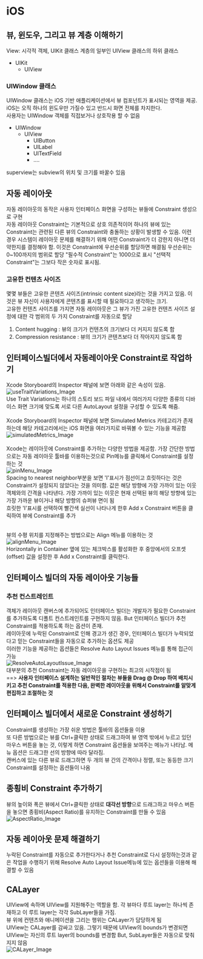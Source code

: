# iOS

## 뷰, 윈도우, 그리고 뷰 계층 이해하기
View: 시각적 객체, UIKit 클래스 계층의 일부인 UIView 클래스의 하위 클래스<br>
- UIKit
  - UIView

### UIWindow 클래스
UIWindow 클래스는 iOS 기반 애플리케이션에서 뷰 컴포넌트가 표시되는 영역을 제공.
iOS는 오직 하나의 윈도우만 가질수 있고 반드시 화면 전체를 차지한다.<br> 
사용자는 UIWindow 객체를 직접보거나 상호작용 할 수 없음<br>
- UIWindow
  - UIView
    - UIButton
    - UILabel
    - UITextField
    - ....

superview는 subview의 위치 및 크기를 바꿀수 있음

## 자동 레이아웃
자동 레이아웃의 동작은 사용자 인터페이스 화면을 구성하는 뷰들에 Constraint 생성으로 구현<br>
자동 레이아웃 Constraint는 기본적으로 상호 의존적이어 하나의 뷰에 있는 Constraint는 관련된 다른 뷰의 Constraint와 충돌하는 상황이 발생할 수 있음. 이런 경우 시스템이 레이아웃 문제를 해결하기 위해 어떤 Constraint가 더 강한지 아니면 더 약한지를 결정해야 함. 이것은 Constraint에 우선순위를 할당하면 해결됨 우선순위는 0~100까지의 범위로 할당 "필수적 Constraint"는 1000으로 표시 "선택적 Constraint"는 그보다 작은 숫자로 표시됨.
### 고유한 컨텐츠 사이즈
몇몇 뷰들은 고유한 콘텐츠 사이즈(intrinsic content size)라는 것을 가지고 있음. 이것은 뷰 자신이 사용자에게 콘텐츠를 표시할 때 필요하다고 생각하는 크기.<br>
고유한 컨텐츠 사이즈를 가지면 자동 레이아웃은 그 뷰가 가진 고유한 컨텐츠 사이즈 설정에 대한 각 범위의 두 가지 Constraint를 자동으로 할당<br>
1. Content hugging : 뷰의 크기가 컨텐츠의 크기보다 더 커지지 않도록 함
2. Compression resistance : 뷰의 크기가 콘텐츠보다 더 작아지지 않도록 함

## 인터페이스빌더에서 자동레이아웃 Constraint로 작업하기
Xcode Storyboard의 Inspector 패널에 보면 아래와 같은 속성이 있음.<br>
![useTraitVariations_Image](./Images/useTraitVariations.png)<br>
Use Trait Variations는 하나의 스토리 보드 파일 내에서 여러가지 다양한 종류의 디바이스 화면 크기에 맞도록 서로 다른 AutoLayout 설정을 구성할 수 있도록 해줌.<br><br>
Xcode Storyboard의 Inspector 패널에 보면 Simulated Metrics 카테고리가 존재하는데 해당 카테고리에서는 iOS 화면을 여러가지로 바꿔볼 수 있는 기능을 제공함<br>
![simulatedMetrics_Image](./Images/simulatedMetrics.png)<br><br>
Xcode는 레이아웃에 Constraint를 추가하는 다양한 방법을 제공함. 가장 간단한 방법으로는 자동 레이아웃 툴바를 이용하는것으로 Pin메뉴를 클릭해서 Constraint를 설정하는 것<br>
![pinMenu_Image](./Images/pinMenu.png)<br>
Spacing to nearest neighbor부분을 보면 'I'표시가 점선이고 흐릿하다는 것은 Constraint가 설정되지 않았다는 것을 의미함. 값은 해당 방향에 가장 가까이 있는 이웃 객체와의 간격을 나타낸다. 가장 가까이 있는 이웃은 현재 선택된 뷰의 해당 방향에 있는 가장 가까운 뷰이거나 해당 방향의 슈퍼뷰 면이 됨<br>
흐릿한 'I'표시를 선택하여 빨간색 실선이 나타나게 한후 Add x Constraint 버튼을 클릭하여 뷰에 Constraint를 추가<br><br>

뷰의 수평 위치를 지정해주는 방법으로는 Align 메뉴를 이용하는 것<br>
![alignMenu_Image](./Images/alignMenu.png)<br>
Horizontally in Container 옆에 있는 체크박스를 활성화한 후 중앙에서의 오프셋(offset) 값을 설정한 후 Add x Constraint를 클릭한다.

## 인터페이스 빌더의 자동 레이아웃 기능들
### 추천 컨스트레인트
객체가 레이아웃 캔버스에 추가되어도 인터페이스 빌더는 개발자가 필요한 Constraint를 추가하도록 디폴트 컨스트레인트를 구현하지 않음. But 인터페이스 빌더가 추천 Constraint를 적용하도록 하는 옵션이 존재.<br>
레이아웃에 누락된 Constraint로 인해 경고가 생긴 경우, 인터페이스 빌더가 누락되었다고 믿는 Constraint들을 자동으로 추가하는 옵션도 제공<br>
이러한 기능을 제공하는 옵션들은 Resolve Auto Layout Issues 메뉴를 통해 접근이 가능<br>
![ResolveAutoLayoutIssue_Image](./Images/ResolveAutoLayoutIssue.png)<br>
대부분의 추천 Constraint는 자동 레이아웃을 구현하는 최고의 시작점이 됨<br>
==> **사용자 인터페이스 설계하는 일반적인 절차는 뷰들을 Drag @ Drop 하여 배치시키고 추천 Constraint를 적용한 다음, 완벽한 레이아웃을 위해서 Constraint를 알맞게 편집하고 조절하는 것**
<br>

## 인터페이스 빌더에서 새로운 Constraint 생성하기
Constraint를 생성하는 가장 쉬운 방법은 툴바의 옵션들을 이용<br>
또 다른 방법으로는 뷰를 Ctrl+클릭한 상태로 드래그하여 뷰 영역 밖에서 누르고 있던 마우스 버튼을 놓는 것, 이렇게 하면 Constraint 옵션들을 보여주는 메뉴가 나타남. 메뉴 옵션은 드래그한 선의 방향에 따라 달라짐. <br>
캔버스에 있는 다른 뷰로 드래그하면 두 개의 뷰 간의 간격이나 정렬, 또는 동등한 크기 Constraint를 설정하는 옵션들이 나옴

## 종횡비 Constraint 추가하기
뷰의 높이와 폭은 뷰에서 Ctrl+클릭한 상태로 **대각선 방향**으로 드래그하고 마우스 버튼을 놓으면 종횡비(Aspect Ratio)를 유지하는 Constraint를 만들 수 있음<br>
![AspectRatio_Image](./Images/AspectRatio.png)<br>

## 자동 레이아웃 문제 해결하기
누락된 Constraint를 자동으로 추가한다거나 추천 Constraint로 다시 설정하는것과 같은 작업을 수행하기 위해 Resolve Auto Layout Issue메뉴에 있는 옵션들을 이용해 해결할 수 있음

## CALayer
UIView에 속하며 UIView를 지원해주는 역할을 함. 각 뷰마다 루트 layer는 하나씩 존재하고 이 루트 layer는 각각 SubLayer들을 가짐.<br>
뷰 위에 컨텐츠와 애니메이션을 그리는 행위는 CALayer가 담당하게 됨<br>
UIView는 CALayer를 감싸고 있음. 그렇기 때문에 UIView의 bounds가 변경되면 UIView는 자신의 루트 layer의 bounds를 변경함 But, SubLayer들은 자동으로 맞춰지지 않음<br>
![CALayer_Image](./Images/CALayer.png)<br>
